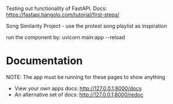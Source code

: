 Testing out functionality of FastAPI. Docs: https://fastapi.tiangolo.com/tutorial/first-steps/



Song Similarity Project  - use the protest song playlist as inspiration


run the component by: uvicorn main:app --reload

# Documentation
NOTE: The app must be running for these pages to show anything
 
* View your own apps docs: http://127.0.0.1:8000/docs
* An alternative set of docs: http://127.0.0.1:8000/redoc